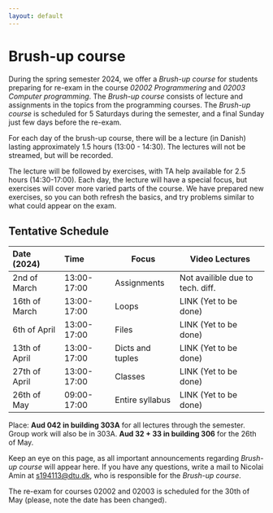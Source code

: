 ```yaml
---
layout: default
---
```

# Brush-up course

During the spring semester 2024, we offer a *Brush-up course* for students preparing for re-exam in the course *02002 Programmering* and *02003 Computer programming*. The *Brush-up course* consists of lecture and assignments in the topics from the programming courses. The *Brush-up course* is scheduled for 5 Saturdays during the semester, and a final Sunday just few days before the re-exam.

For each day of the brush-up course, there will be a lecture (in Danish) lasting approximately 1.5 hours (13:00 - 14:30). The lectures will not be streamed, but will be recorded.

The lecture will be followed by exercises, with TA help available for 2.5 hours (14:30-17:00). Each day, the lecture will have a special focus, but exercises will cover more varied parts of the course. We have prepared new exercises, so you can both refresh the basics, and try problems similar to what could appear on the exam.

## Tentative Schedule

| Date (2024)   | Time        | Focus            | Video Lectures                   |
| :------------ | :---------- | ---------------- | -------------------------------- |
| 2nd of March  | 13:00-17:00 | Assignments      | Not availible due to tech. diff. |
| 16th of March | 13:00-17:00 | Loops            | LINK (Yet to be done)            |
| 6th of April  | 13:00-17:00 | Files            | LINK (Yet to be done)            |
| 13th of April | 13:00-17:00 | Dicts and tuples | LINK (Yet to be done)            |
| 27th of April | 13:00-17:00 | Classes          | LINK (Yet to be done)            |
| 26th of May   | 09:00-17:00 | Entire syllabus  | LINK (Yet to be done)            |

Place: **Aud 042 in building 303A** for all lectures through the semester. Group work will also be in 303A. **Aud 32 + 33 in building 306** for the 26th of May.

Keep an eye on this page, as all important announcements regarding *Brush-up course* will appear here. If you have any questions, write a mail to Nicolai Amin at [s194113@dtu.dk](mailto:194113@dtu.dk), who is responsible for the *Brush-up course*.

The re-exam for courses 02002 and 02003 is scheduled for the 30th of May (please, note the date has been changed).
